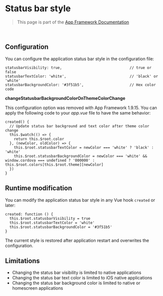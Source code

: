 # Status bar style

> This page is part of the [App Framework Documentation](../DOCUMENTATION.md)

<br />

## Configuration

You can configure the application status bar style in the configuration file:

```
statusbarVisibility: true,                               // true or false
statusbarTextColor: 'white',                             // 'black' or 'white'
statusbarBackgroundColor: '#3f51b5',                     // Hex color code
```

**changeStatusbarBackgroundColorOnThemeColorChange**

This configuration option was removed with App Framework 1.9.15. You can apply the following code to your *app.vue* file to have the same behavior:

```
created() {
  // Update status bar background and text color after theme color change
  this.$watch(() => {
    return this.$root.color
  }, (newColor, oldColor) => {
    this.$root.statusbarTextColor = newColor === 'white' ? 'black' : 'white'
    this.$root.statusbarBackgroundColor = newColor === 'white' && window.cordova === undefined ? '000000' : this.$root.colors[this.$root.theme][newColor]
  })
}
```

## Runtime modification

You can modify the application status bar style in any Vue hook `created` or later:

```
created: function () {
  this.$root.statusbarVisibility = true
  this.$root.statusbarTextColor = 'white'
  this.$root.statusbarBackgroundColor = '#3f51b5'
}
```

The current style is restored after application restart and overwrites the configuration.

## Limitations

- Changing the status bar visibility is limited to native applications
- Changing the status bar text color is limited to iOS native applications
- Changing the status bar background color is limited to native or homescreen applications
